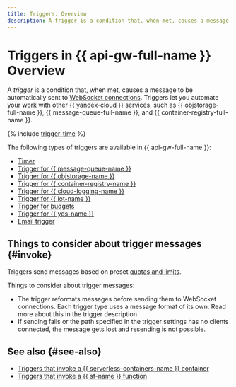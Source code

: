 ```yaml
---
title: Triggers. Overview
description: A trigger is a condition that, when met, causes a message to be automatically sent to WebSocket connections. Triggers enable you to automate your work with other {{ yandex-cloud }} services, such as Yandex Object Storage, Yandex Message Queue, and Yandex IoT Core.
---
```


# Triggers in {{ api-gw-full-name }} Overview

A _trigger_ is a condition that, when met, causes a message to be automatically sent to [WebSocket connections](../extensions/websocket.md). Triggers let you automate your work with other {{ yandex-cloud }} services, such as {{ objstorage-full-name }}, {{ message-queue-full-name }}, and {{ container-registry-full-name }}.

{% include [trigger-time](../../../_includes/functions/trigger-time.md) %}

The following types of triggers are available in {{ api-gw-full-name }}:
* [Timer](timer.md)
* [Trigger for {{ message-queue-name }}](ymq-trigger.md)
* [Trigger for {{ objstorage-name }}](os-trigger.md)
* [Trigger for {{ container-registry-name }}](cr-trigger.md)
* [Trigger for {{ cloud-logging-name }}](cloud-logging-trigger.md)
* [Trigger for {{ iot-name }}](iot-core-trigger.md)
* [Trigger for budgets](budget-trigger.md)
* [Trigger for {{ yds-name }}](data-streams-trigger.md)
* [Email trigger](mail-trigger.md)

## Things to consider about trigger messages {#invoke}

Triggers send messages based on preset [quotas and limits](../limits.md).

Things to consider about trigger messages:
* The trigger reformats messages before sending them to WebSocket connections. Each trigger type uses a message format of its own. Read more about this in the trigger description.
* If sending fails or the path specified in the trigger settings has no clients connected, the message gets lost and resending is not possible.

## See also {#see-also}

* [Triggers that invoke a {{ serverless-containers-name }} container](../../../serverless-containers/concepts/trigger/index.md)
* [Triggers that invoke a {{ sf-name }} function](../../../functions/concepts/trigger/index.md)
